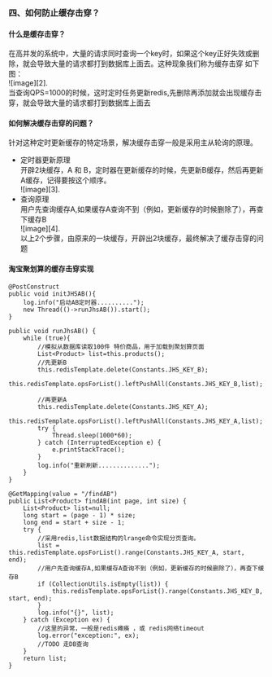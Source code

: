 
### 四、如何防止缓存击穿？
#### 什么是缓存击穿？
在高并发的系统中，大量的请求同时查询一个key时，如果这个key正好失效或删除，就会导致大量的请求都打到数据库上面去。这种现象我们称为缓存击穿
如下图：  
![image][2].  
当查询QPS=1000的时候，这时定时任务更新redis,先删除再添加就会出现缓存击穿，就会导致大量的请求都打到数据库上面去

#### 如何解决缓存击穿的问题？
针对这种定时更新缓存的特定场景，解决缓存击穿一般是采用主从轮询的原理。  
- 定时器更新原理  
开辟2块缓存，A 和 B，定时器在更新缓存的时候，先更新B缓存，然后再更新A缓存，记得要按这个顺序。  
![image][3].  
- 查询原理  
用户先查询缓存A,如果缓存A查询不到（例如，更新缓存的时候删除了），再查下缓存B  
![image][4].  
以上2个步骤，由原来的一块缓存，开辟出2块缓存，最终解决了缓存击穿的问题  


#### 淘宝聚划算的缓存击穿实现

```
@PostConstruct
public void initJHSAB(){
    log.info("启动AB定时器..........");
    new Thread(()->runJhsAB()).start();
}
```
```
public void runJhsAB() {
    while (true){
        //模拟从数据库读取100件 特价商品，用于加载到聚划算页面
        List<Product> list=this.products();
        //先更新B
        this.redisTemplate.delete(Constants.JHS_KEY_B);
        this.redisTemplate.opsForList().leftPushAll(Constants.JHS_KEY_B,list);

        //再更新A
        this.redisTemplate.delete(Constants.JHS_KEY_A);
        this.redisTemplate.opsForList().leftPushAll(Constants.JHS_KEY_A,list);
        try {
            Thread.sleep(1000*60);
        } catch (InterruptedException e) {
            e.printStackTrace();
        }
        log.info("重新刷新..............");
    }
}
```

```
@GetMapping(value = "/findAB")
public List<Product> findAB(int page, int size) {
    List<Product> list=null;
    long start = (page - 1) * size;
    long end = start + size - 1;
    try {
        //采用redis,list数据结构的lrange命令实现分页查询。
        list = this.redisTemplate.opsForList().range(Constants.JHS_KEY_A, start, end);
        //用户先查询缓存A,如果缓存A查询不到（例如，更新缓存的时候删除了），再查下缓存B
        if (CollectionUtils.isEmpty(list)) {
            this.redisTemplate.opsForList().range(Constants.JHS_KEY_B, start, end);
        }
        log.info("{}", list);
    } catch (Exception ex) {
        //这里的异常，一般是redis瘫痪 ，或 redis网络timeout
        log.error("exception:", ex);
        //TODO 走DB查询
    }
    return list;
}
```